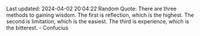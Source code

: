 Last updated: 2024-04-02 20:04:22
Random Quote: There are three methods to gaining wisdom. The first is reflection, which is the highest. The second is limitation, which is the easiest. The third is experience, which is the bitterest. - Confucius